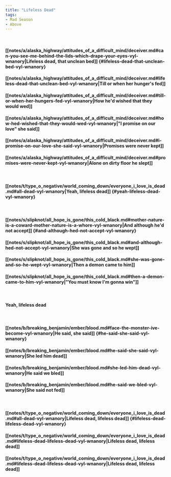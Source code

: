 ```yaml
---
title: "Lifeless Dead"
tags:
- Mad Season
- Above
---
```

&nbsp;
#### [[notes/a/alaska_highway/attitudes_of_a_difficult_mind/deceiver.md#can-you-see-me-behind-the-lids-which-drape-your-eyes-vyl-wnanory|Lifeless dead, that unclean bed]] {#lifeless-dead-that-unclean-bed-vyl-wnanory}
#### [[notes/a/alaska_highway/attitudes_of_a_difficult_mind/deceiver.md#lifeless-dead-that-unclean-bed-vyl-wnanory|Till or when her hunger's fed]]
#### [[notes/a/alaska_highway/attitudes_of_a_difficult_mind/deceiver.md#till-or-when-her-hungers-fed-vyl-wnanory|How he'd wished that they would wed]]
#### [[notes/a/alaska_highway/attitudes_of_a_difficult_mind/deceiver.md#how-hed-wished-that-they-would-wed-vyl-wnanory|"I promise on our love" she said]]
#### [[notes/a/alaska_highway/attitudes_of_a_difficult_mind/deceiver.md#i-promise-on-our-love-she-said-vyl-wnanory|Promises were never kept]]
#### [[notes/a/alaska_highway/attitudes_of_a_difficult_mind/deceiver.md#promises-were-never-kept-vyl-wnanory|Alone on dirty floor he slept]]
&nbsp;
#### [[notes/t/type_o_negative/world_coming_down/everyone_i_love_is_dead.md#all-dead-vyl-wnanory|Yeah, lifeless dead]] {#yeah-lifeless-dead-vyl-wnanory}
&nbsp;
#### [[notes/s/slipknot/all_hope_is_gone/this_cold_black.md#mother-nature-is-a-coward-mother-nature-is-a-whore-vyl-wnanory|And although he'd not accept]] {#and-although-hed-not-accept-vyl-wnanory}
#### [[notes/s/slipknot/all_hope_is_gone/this_cold_black.md#and-although-hed-not-accept-vyl-wnanory|She was gone and so he wept]]
#### [[notes/s/slipknot/all_hope_is_gone/this_cold_black.md#she-was-gone-and-so-he-wept-vyl-wnanory|Then a demon came to him]]
#### [[notes/s/slipknot/all_hope_is_gone/this_cold_black.md#then-a-demon-came-to-him-vyl-wnanory|"You must know I'm gonna win"]]
&nbsp;
#### Yeah, lifeless dead
&nbsp;
#### [[notes/b/breaking_benjamin/ember/blood.md#face-the-monster-ive-become-vyl-wnanory|He said, she said]] {#he-said-she-said-vyl-wnanory}
#### [[notes/b/breaking_benjamin/ember/blood.md#he-said-she-said-vyl-wnanory|She led him dead]]
#### [[notes/b/breaking_benjamin/ember/blood.md#she-led-him-dead-vyl-wnanory|He said we bled]]
#### [[notes/b/breaking_benjamin/ember/blood.md#he-said-we-bled-vyl-wnanory|She said not fed]]
&nbsp;
#### [[notes/t/type_o_negative/world_coming_down/everyone_i_love_is_dead.md#all-dead-vyl-wnanory|Lifeless dead, lifeless dead]] {#lifeless-dead-lifeless-dead-vyl-wnanory}
#### [[notes/t/type_o_negative/world_coming_down/everyone_i_love_is_dead.md#lifeless-dead-lifeless-dead-vyl-wnanory|Lifeless dead, lifeless dead]]
#### [[notes/t/type_o_negative/world_coming_down/everyone_i_love_is_dead.md#lifeless-dead-lifeless-dead-vyl-wnanory|Lifeless dead, lifeless dead]]
